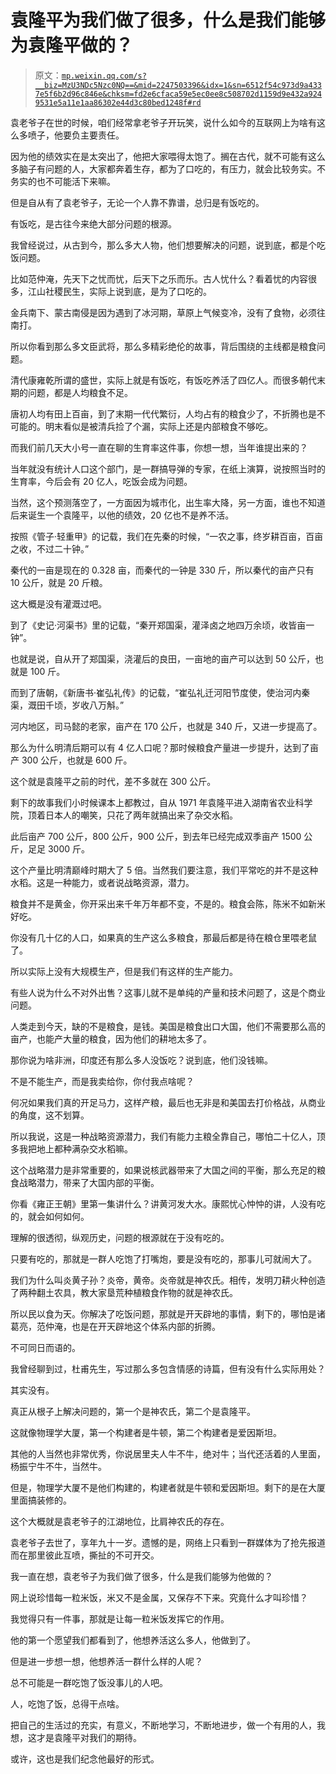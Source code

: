 # 袁隆平为我们做了很多，什么是我们能够为袁隆平做的？

> 原文：[`mp.weixin.qq.com/s?__biz=MzU3NDc5Nzc0NQ==&mid=2247503396&idx=1&sn=6512f54c973d9a4337e5f6b2d96c846e&chksm=fd2e6cfaca59e5ec0ee8c508702d1159d9e432a9249531e5a11e1aa86302e44d3c80bed1248f#rd`](http://mp.weixin.qq.com/s?__biz=MzU3NDc5Nzc0NQ==&mid=2247503396&idx=1&sn=6512f54c973d9a4337e5f6b2d96c846e&chksm=fd2e6cfaca59e5ec0ee8c508702d1159d9e432a9249531e5a11e1aa86302e44d3c80bed1248f#rd)

袁老爷子在世的时候，咱们经常拿老爷子开玩笑，说什么如今的互联网上为啥有这么多喷子，他要负主要责任。 

因为他的绩效实在是太突出了，他把大家喂得太饱了。搁在古代，就不可能有这么多脑子有问题的人，大家都奔着生存，都为了口吃的，有压力，就会比较务实。不务实的也不可能活下来嘛。

但是自从有了袁老爷子，无论一个人靠不靠谱，总归是有饭吃的。

有饭吃，是古往今来绝大部分问题的根源。 

我曾经说过，从古到今，那么多大人物，他们想要解决的问题，说到底，都是个吃饭问题。 

比如范仲淹，先天下之忧而忧，后天下之乐而乐。古人忧什么？看着忧的内容很多，江山社稷民生，实际上说到底，是为了口吃的。

金兵南下、蒙古南侵是因为遇到了冰河期，草原上气候变冷，没有了食物，必须往南打。

所以你看到那么多文臣武将，那么多精彩绝伦的故事，背后围绕的主线都是粮食问题。

清代康雍乾所谓的盛世，实际上就是有饭吃，有饭吃养活了四亿人。而很多朝代末期的问题，都是人均粮食不足。 

唐初人均有田上百亩，到了末期一代代繁衍，人均占有的粮食少了，不折腾也是不可能的。明末看似是被清兵捡了个漏，实际上还是内部粮食不够吃。

而我们前几天大小号一直在聊的生育率这件事，你想一想，当年谁提出来的？

当年就没有统计人口这个部门，是一群搞导弹的专家，在纸上演算，说按照当时的生育率，今后会有 20 亿人，吃饭会成为问题。

当然，这个预测落空了，一方面因为城市化，出生率大降，另一方面，谁也不知道后来诞生一个袁隆平，以他的绩效，20 亿也不是养不活。

按照《管子·轻重甲》的记载，我们在先秦的时候，“一农之事，终岁耕百亩，百亩之收，不过二十钟。”

秦代的一亩是现在的 0.328 亩，而秦代的一钟是 330 斤，所以秦代的亩产只有 10 公斤，就是 20 斤粮。 

这大概是没有灌溉过吧。

到了《史记·河渠书》里的记载，“秦开郑国渠，灌泽卤之地四万余顷，收皆亩一钟”。

也就是说，自从开了郑国渠，浇灌后的良田，一亩地的亩产可以达到 50 公斤，也就是 100 斤。

而到了唐朝，《新唐书·崔弘礼传》的记载，“崔弘礼迁河阳节度使，使治河内秦渠，溉田千顷，岁收八万斛。”

河内地区，司马懿的老家，亩产在 170 公斤，也就是 340 斤，又进一步提高了。 

那么为什么明清后期可以有 4 亿人口呢？那时候粮食产量进一步提升，达到了亩产 300 公斤，也就是 600 斤。 

这个就是袁隆平之前的时代，差不多就在 300 公斤。

剩下的故事我们小时候课本上都教过，自从 1971 年袁隆平进入湖南省农业科学院，顶着日本人的嘲笑，只花了两年就搞出来了杂交水稻。 

此后亩产 700 公斤，800 公斤，900 公斤，到去年已经完成双季亩产 1500 公斤，足足 3000 斤。 

这个产量比明清巅峰时期大了 5 倍。当然我们要注意，我们平常吃的并不是这种水稻。这是一种能力，或者说战略资源，潜力。

粮食并不是黄金，你开采出来千年万年都不变，不是的。粮食会陈，陈米不如新米好吃。 

你没有几十亿的人口，如果真的生产这么多粮食，那最后都是待在粮仓里喂老鼠了。 

所以实际上没有大规模生产，但是我们有这样的生产能力。 

有些人说为什么不对外出售？这事儿就不是单纯的产量和技术问题了，这是个商业问题。 

人类走到今天，缺的不是粮食，是钱。美国是粮食出口大国，他们不需要那么高的亩产，也能产大量的粮食，因为他们的耕地太多了。 

那你说为啥非洲，印度还有那么多人没饭吃？说到底，他们没钱嘛。 

不是不能生产，而是我卖给你，你付我点啥呢？ 

何况如果我们真的开足马力，这样产粮，最后也无非是和美国去打价格战，从商业的角度，这不划算。 

所以我说，这是一种战略资源潜力，我们有能力主粮全靠自己，哪怕二十亿人，顶多我把地上都种满杂交水稻嘛。 

这个战略潜力是非常重要的，如果说核武器带来了大国之间的平衡，那么充足的粮食战略潜力，带来了大国内部的平衡。 

你看《雍正王朝》里第一集讲什么？讲黄河发大水。康熙忧心忡忡的讲，人没有吃的，就会如何如何。

理解的很透彻，纵观历史，问题的根源就在于没有吃的。

只要有吃的，那就是一群人吃饱了打嘴炮，要是没有吃的，那事儿可就闹大了。 

我们为什么叫炎黄子孙？炎帝，黄帝。炎帝就是神农氏。相传，发明刀耕火种创造了两种翻土农具，教大家垦荒种植粮食作物的就是神农氏。

所以民以食为天。你解决了吃饭问题，那就是开天辟地的事情，剩下的，哪怕是诸葛亮，范仲淹，也是在开天辟地这个体系内部的折腾。

不可同日而语的。 

我曾经聊到过，杜甫先生，写过那么多包含情感的诗篇，但有没有什么实际用处？ 

其实没有。 

真正从根子上解决问题的，第一个是神农氏，第二个是袁隆平。

这就像物理学大厦，第一个构建者是牛顿，第二个构建者是爱因斯坦。 

其他的人当然也非常优秀，你说居里夫人牛不牛，绝对牛；当代还活着的人里面，杨振宁牛不牛，当然牛。 

但是，物理学大厦不是他们构建的，构建者就是牛顿和爱因斯坦。剩下的是在大厦里面搞装修的。

这个大概就是袁老爷子的江湖地位，比肩神农氏的存在。 

袁老爷子去世了，享年九十一岁。遗憾的是，网络上只看到一群媒体为了抢先报道而在那里彼此互喷，撕扯的不可开交。 

我一直在想，袁老爷子为我们做了很多，什么是我们能够为他做的？ 

网上说珍惜每一粒米饭，米又不是金属，又保存不下来。究竟什么才叫珍惜？ 

我觉得只有一件事，那就是让每一粒米饭发挥它的作用。 

他的第一个愿望我们都看到了，他想养活这么多人，他做到了。 

但是进一步想一想，他想养活一群什么样的人呢？

总不可能是一群吃饱了饭没事儿的人吧。 

人，吃饱了饭，总得干点啥。

把自己的生活过的充实，有意义，不断地学习，不断地进步，做一个有用的人，我想，这才是袁隆平对我们的期待。

或许，这也是我们纪念他最好的形式。